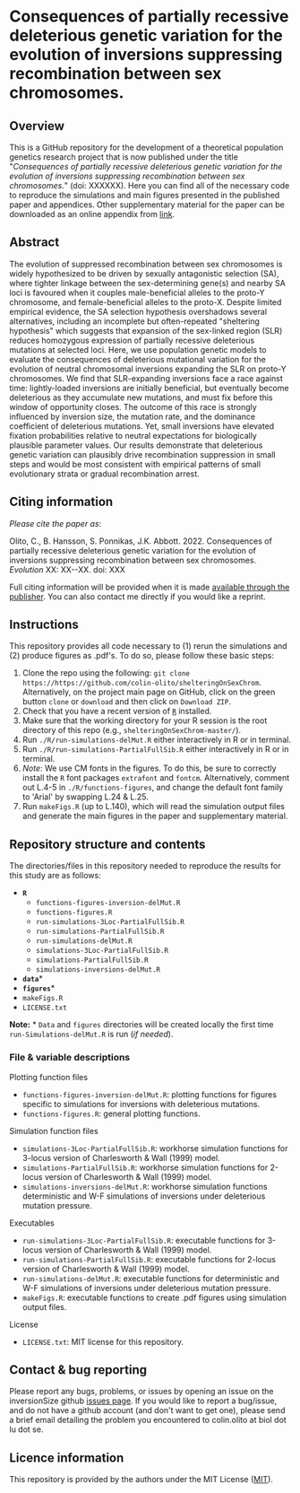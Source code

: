 # Consequences of partially recessive deleterious genetic variation for the evolution of inversions suppressing recombination between sex chromosomes.

## Overview

This is a GitHub repository for the development of a theoretical population genetics research project that is now published under the title "*Consequences of partially recessive deleterious genetic variation for the evolution of inversions suppressing recombination between sex chromosomes.*" (doi: XXXXXX). Here you can find all of the necessary code to reproduce the simulations and main figures presented in the published paper and appendices. Other supplementary material for the paper can be downloaded as an online appendix from [link](URL).


## Abstract

The evolution of suppressed recombination between sex chromosomes is widely hypothesized to be driven by sexually antagonistic selection (SA), where tighter linkage between the sex-determining gene(s) and nearby SA loci is favoured when it couples male-beneficial alleles to the proto-Y chromosome, and female-beneficial alleles to the proto-X. Despite limited empirical evidence, the SA selection hypothesis overshadows several alternatives, including an incomplete but often-repeated "sheltering hypothesis" which suggests that expansion of the sex-linked region (SLR) reduces homozygous expression of partially recessive deleterious mutations at selected loci. Here, we use population genetic models to evaluate the consequences of deleterious mutational variation for the evolution of neutral chromosomal inversions expanding the SLR on proto-Y chromosomes. We find that SLR-expanding inversions face a race against time: lightly-loaded inversions are initially beneficial, but eventually become deleterious as they accumulate new mutations, and must fix before this window of opportunity closes. The outcome of this race is strongly influenced by inversion size, the mutation rate, and the dominance coefficient of deleterious mutations. Yet, small inversions have elevated fixation probabilities relative to neutral expectations for biologically plausible parameter values. Our results demonstrate that deleterious genetic variation can plausibly drive recombination suppression in small steps and would be most consistent with empirical patterns of small evolutionary strata or gradual recombination arrest.



## Citing information
*Please cite the paper as*:

Olito, C., B. Hansson, S. Ponnikas, J.K. Abbott. 2022. Consequences of partially recessive deleterious genetic variation for the evolution of inversions suppressing recombination between sex chromosomes. *Evolution* XX: XX--XX. doi: XXX

Full citing information will be provided when it is made [available through the publisher](https://onlinelibrary.wiley.com/toc/15585646/0/0). You can also contact me directly if you would like a reprint. 



##  Instructions

This repository provides all code necessary to (1) rerun the simulations and (2) produce figures as .pdf's. To do so, please follow these basic steps:

1. Clone the repo using the following: `git clone https://https://github.com/colin-olito/shelteringOnSexChrom`. Alternatively, on the project main page on GitHub, click on the green button `clone` or `download` and then click on `Download ZIP`.  
2. Check that you have a recent version of [`R`](https://www.r-project.org/) installed. 
3. Make sure that the working directory for your R session is the root directory of this repo (e.g., `shelteringOnSexChrom-master/`).
4. Run `./R/run-simulations-delMut.R` either interactively in R or in terminal.
5. Run `./R/run-simulations-PartialFullSib.R` either interactively in R or in terminal.
6. *Note*: We use CM fonts in the figures. To do this, be sure to correctly install the `R` font packages `extrafont` and `fontcm`. Alternatively, comment out L.4-5 in `./R/functions-figures`, and change the default font family to 'Arial' by swapping L.24 & L.25.
7. Run `makeFigs.R` (up to L.140), which will read the simulation output files and generate the main figures in the paper and supplementary material.  



## Repository structure and contents 

The directories/files in this repository needed to reproduce the results for this study are as follows:  

- **`R`**   
	- `functions-figures-inversion-delMut.R`  
	- `functions-figures.R`  
	- `run-simulations-3Loc-PartialFullSib.R`  
	- `run-simulations-PartialFullSib.R`  
	- `run-simulations-delMut.R`  
	- `simulations-3Loc-PartialFullSib.R`  
	- `simulations-PartialFullSib.R`  
	- `simulations-inversions-delMut.R`  
- **`data`***  
- **`figures`***  
- `makeFigs.R`  
- `LICENSE.txt`   

**Note:** * `Data` and `figures` directories will be created locally the first time `run-Simulations-delMut.R` is run (*if needed*).


### File & variable descriptions

Plotting function files
- `functions-figures-inversion-delMut.R`: plotting functions for figures specific to simulations for inversions with deleterious mutations.  
- `functions-figures.R`: general plotting functions.   

Simulation function files
- `simulations-3Loc-PartialFullSib.R`: workhorse simulation functions for 3-locus version of Charlesworth & Wall (1999) model.   
- `simulations-PartialFullSib.R`: workhorse simulation functions for 2-locus version of Charlesworth & Wall (1999) model.   
- `simulations-inversions-delMut.R`: workhorse simulation functions deterministic and W-F simulations of inversions under deleterious mutation pressure.   

Executables
- `run-simulations-3Loc-PartialFullSib.R`: executable functions for 3-locus version of Charlesworth & Wall (1999) model.   
- `run-simulations-PartialFullSib.R`: executable functions for 2-locus version of Charlesworth & Wall (1999) model.   
- `run-simulations-delMut.R`: executable functions for deterministic and W-F simulations of inversions under deleterious mutation pressure.   
- `makeFigs.R`: executable functions to create .pdf figures using simulation output files.

License    
- `LICENSE.txt`: MIT license for this repository.  


## Contact & bug reporting

Please report any bugs, problems, or issues by opening an issue on the inversionSize github [issues page](https://github.com/colin-olito/shelteringOnSexChrom/issues). If you would like to report a bug/issue, and do not have a github account (and don't want to get one), please send a brief email detailing the problem you encountered to colin.olito at biol dot lu dot se.



## Licence information

This repository is provided by the authors under the MIT License ([MIT](https://opensource.org/licenses/MIT)).